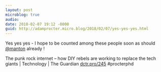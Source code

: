 ```yaml
---
layout: post
microblog: true
audio: 
date: 2018-02-07 19:12 -0000
guid: http://adamprocter.micro.blog/2018/02/07/yes-yes-yes.html
---
```

Yes yes yes - I hope to be counted among these people soon as should [@manton](https://micro.blog/manton) already ! 

The punk rock internet – how DIY ​​rebels ​are working to ​replace the tech giants | Technology | The Guardian [dctr.pro/245](http://dctr.pro/245) #procterphd
